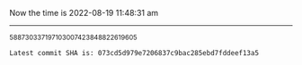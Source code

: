 Now the time is 2022-08-19 11:48:31 am

---

<small>588730337197103007423848822619605</small>

```txt
Latest commit SHA is: 073cd5d979e7206837c9bac285ebd7fddeef13a5
```
